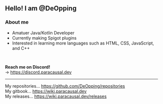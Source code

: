 ## Hello! I am @DeOpping

### About me
- Amatuer Java/Kotlin Developer
- Currently making Spigot plugins
- Interested in learning more languages such as HTML, CSS, JavaScript, and C++
<br>

**Reach me on Discord!** <br>
→ https://discord.paracausal.dev
***
My repositories... https://github.com/DeOpping/repositories <br>
My gitbook... https://wiki.paracausal.dev <br>
My releases... https://wiki.paracausal.dev/releases
